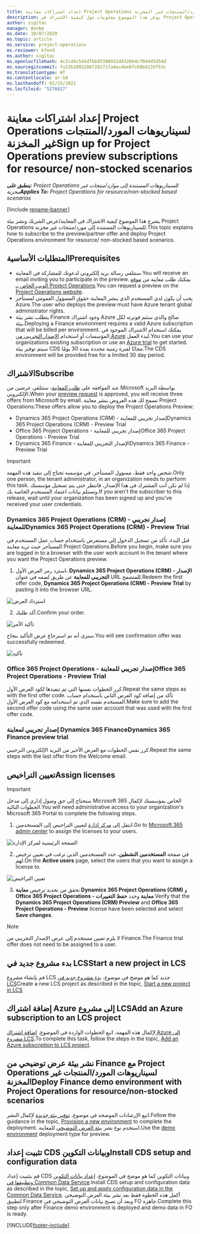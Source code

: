 ```yaml
---
title: إعداد اشتراكات معاينة Project Operations لسيناريوهات المورد/المنتجات غير المخزنة
description: يوفر هذا الموضوع معلومات حول كيفية الاشتراك في Project Operations ونشرها للسيناريوهات المستندة إلى المورد/المنتجات غير المخزنة.
author: sigitac
manager: Annbe
ms.date: 10/07/2020
ms.topic: article
ms.service: project-operations
ms.reviewer: kfend
ms.author: sigitac
ms.openlocfilehash: 4c2cd4c5d4dfbb95398932d432864cf0d4d5d54d
ms.sourcegitcommit: fa32b1893286f20271fa4ec4be8fc68bd135f53c
ms.translationtype: HT
ms.contentlocale: ar-SA
ms.lasthandoff: 02/15/2021
ms.locfileid: "5276827"
---
```

# <a name="sign-up-for-project-operations-preview-subscriptions-for-resource-non-stocked-scenarios"></a><span data-ttu-id="37e5f-103">إعداد اشتراكات معاينة Project Operations لسيناريوهات المورد/المنتجات غير المخزنة</span><span class="sxs-lookup"><span data-stu-id="37e5f-103">Sign up for Project Operations preview subscriptions for resource/ non-stocked scenarios</span></span>

<span data-ttu-id="37e5f-104">_**ينطبق على:** Project Operations للسيناريوهات المستندة إلى موارد/منتجات غير مخزنة‬_</span><span class="sxs-lookup"><span data-stu-id="37e5f-104">_**Applies To:** Project Operations for resource/non-stocked based scenarios_</span></span>

[!include [rename-banner](~/includes/cc-data-platform-banner.md)]

<span data-ttu-id="37e5f-105">يشرح هذا الموضوع كيفية الاشتراك في المعاينة/عرض الشريك ونشر بيئة Project Operations للسيناريوهات المستندة إلى مورد/منتجات غير مخزنة.</span><span class="sxs-lookup"><span data-stu-id="37e5f-105">This topic explains how to subscribe to the preview/partner offer and deploy Project Operations environment for resource/ non-stocked based scenarios.</span></span>

## <a name="prerequisites"></a><span data-ttu-id="37e5f-106">المتطلبات الأساسية</span><span class="sxs-lookup"><span data-stu-id="37e5f-106">Prerequisites</span></span>

- <span data-ttu-id="37e5f-107">ستتلقى رسالة بريد إلكتروني لدعوتك للمشاركة في المعاينة.</span><span class="sxs-lookup"><span data-stu-id="37e5f-107">You will receive an email inviting you to participate in the preview.</span></span> <span data-ttu-id="37e5f-108">يمكنك طلب معاينة من [موقع الويب الخاص بـ Project Operations](https://dynamics.microsoft.com/en-us/project-operations/overview/).</span><span class="sxs-lookup"><span data-stu-id="37e5f-108">You can request a preview on the [Project Operations website](https://dynamics.microsoft.com/en-us/project-operations/overview/).</span></span>
- <span data-ttu-id="37e5f-109">يجب أن يكون لدي المستخدم الذي ينشر المعاينة حقوق المسؤول العمومي لمستأجر Azure.</span><span class="sxs-lookup"><span data-stu-id="37e5f-109">The user who deploys the preview must have Azure tenant global administrator rights.</span></span>
- <span data-ttu-id="37e5f-110">يتطلب نشر بيئة Finance وجود اشتراك Azure صالح والذي ستتم فوترته لكل بيئة.</span><span class="sxs-lookup"><span data-stu-id="37e5f-110">Deploying a Finance environment requires a valid Azure subscription that will be billed per environment.</span></span> <span data-ttu-id="37e5f-111">يمكنك استخدام الاشتراك الموجود في المؤسسات أو استخدام [الإصدار التجريبي من Azure](https://azure.microsoft.com/en-us/free/) لبدء العمل.</span><span class="sxs-lookup"><span data-stu-id="37e5f-111">You can use your organizations existing subscription or use an [Azure trial](https://azure.microsoft.com/en-us/free/) to get started.</span></span> <span data-ttu-id="37e5f-112">سيتم توفير بيئة CDS مجانًا لفترة زمنية محددة بمدة 30 يومًا.</span><span class="sxs-lookup"><span data-stu-id="37e5f-112">The CDS environment will be provided free for a limited 30 day period.</span></span>

## <a name="subscribe"></a><span data-ttu-id="37e5f-113">الاشتراك</span><span class="sxs-lookup"><span data-stu-id="37e5f-113">Subscribe</span></span>

<span data-ttu-id="37e5f-114">عند الموافقة على [طلب المعاينة](https://forms.office.com/FormsPro/Pages/ResponsePage.aspx?id=v4j5cvGGr0GRqy180BHbR56j8lZs0FdAvwT75_WNFyxUMkRDV1NYQU5TNjE2VjhKOVBUNVg2R0s1NC4u)، ستتلقى عرضين من Microsoft بواسطة البريد الإلكتروني.</span><span class="sxs-lookup"><span data-stu-id="37e5f-114">When your [preview request](https://forms.office.com/FormsPro/Pages/ResponsePage.aspx?id=v4j5cvGGr0GRqy180BHbR56j8lZs0FdAvwT75_WNFyxUMkRDV1NYQU5TNjE2VjhKOVBUNVg2R0s1NC4u) is approved, you will receive three offers from Microsoft by email.</span></span> <span data-ttu-id="37e5f-115">تسمح لك هذه العروض بنشر معاينة Project Operations:</span><span class="sxs-lookup"><span data-stu-id="37e5f-115">These offers allow you to deploy the Project Operations Preview:</span></span>

- <span data-ttu-id="37e5f-116">Dynamics 365 Project Operations (CRM) - إصدار تجريبي للمعاينة</span><span class="sxs-lookup"><span data-stu-id="37e5f-116">Dynamics 365 Project Operations (CRM) - Preview Trial</span></span>
- <span data-ttu-id="37e5f-117">Office 365 Project Operations - إصدار تجريبي للمعاينة</span><span class="sxs-lookup"><span data-stu-id="37e5f-117">Office 365 Project Operations - Preview Trial</span></span>
- <span data-ttu-id="37e5f-118">Dynamics 365 Finance - الإصدار التجريبي للمعاينة</span><span class="sxs-lookup"><span data-stu-id="37e5f-118">Dynamics 365 Finance - Preview Trial</span></span>

> [!IMPORTANT]
> <span data-ttu-id="37e5f-119">شخص واحد فقط، مسؤول المستأجر، في مؤسسة تحتاج إلى تنفيذ هذه المهمة.</span><span class="sxs-lookup"><span data-stu-id="37e5f-119">Only one person, the tenant administrator, in an organization needs to perform this task.</span></span> <span data-ttu-id="37e5f-120">إذا لم تكن أنت المشترك في هذا الإصدار، فانتظر حتى يتم تسجيل مؤسستك وتستلم بيانات اعتماد المستخدم الخاصة بك.</span><span class="sxs-lookup"><span data-stu-id="37e5f-120">If you aren't the subscriber to this release, wait until your organization has been signed up and you've received your user credentials.</span></span>

### <a name="dynamics-365-project-operations-crm---preview-trial"></a><span data-ttu-id="37e5f-121">Dynamics 365 Project Operations (CRM) - إصدار تجريبي للمعاينة</span><span class="sxs-lookup"><span data-stu-id="37e5f-121">Dynamics 365 Project Operations (CRM) - Preview Trial</span></span> 

<span data-ttu-id="37e5f-122">قبل البدء، تأكد من تسجيل الدخول إلى مستعرض باستخدام حساب عمل المستخدم في المستأجر حيث تريد معاينة Project Operations.</span><span class="sxs-lookup"><span data-stu-id="37e5f-122">Before you begin, make sure you are logged in to a browser with the user work account in the tenant where you want the Project Operations preview.</span></span>

1. <span data-ttu-id="37e5f-123">استرد رمز العرض الأول، **Dynamics 365 Project Operations (CRM) - الإصدار التجريبي للمعاينة** عن طريق لصقه في عنوان URL للمتصفح.</span><span class="sxs-lookup"><span data-stu-id="37e5f-123">Redeem the first offer code, **Dynamics 365 Project Operations (CRM) - Preview Trial** by pasting it into the browser URL.</span></span>

![استرداد العرض](./media/16RedeemFirstOfferNew.png)

2. <span data-ttu-id="37e5f-125">أكد طلبك.</span><span class="sxs-lookup"><span data-stu-id="37e5f-125">Confirm your order.</span></span>

![تأكيد الأمر](./media/17ConfirmOrderNew.png)

<span data-ttu-id="37e5f-127">سترى أنه تم استرجاع عرض التأكيد بنجاح.</span><span class="sxs-lookup"><span data-stu-id="37e5f-127">You will see confirmation offer was successfully redeemed.</span></span>

![تأكيد](./media/18OrderConfirmationNew.png)

### <a name="office-365-project-operations---preview-trial"></a><span data-ttu-id="37e5f-129">Office 365 Project Operations - إصدار تجريبي للمعاينة</span><span class="sxs-lookup"><span data-stu-id="37e5f-129">Office 365 Project Operations - Preview Trial</span></span>

<span data-ttu-id="37e5f-130">كرر الخطوات نفسها التي تم تنفيذها لكود العرض الأول.</span><span class="sxs-lookup"><span data-stu-id="37e5f-130">Repeat the same steps as with the first offer code.</span></span> <span data-ttu-id="37e5f-131">تأكد من إضافة كود العرض الثاني باستخدام حساب المستخدم نفسه الذي تم استخدامه مع كود العرض الأول.</span><span class="sxs-lookup"><span data-stu-id="37e5f-131">Make sure to add the second offer code using the same user account that was used with the first offer code.</span></span>

### <a name="dynamics-365-finance-preview-trial"></a><span data-ttu-id="37e5f-132">إصدار تجريبي لمعاينة Dynamics 365 Finance</span><span class="sxs-lookup"><span data-stu-id="37e5f-132">Dynamics 365 Finance preview trial</span></span>

<span data-ttu-id="37e5f-133">كرر نفس الخطوات مع العرض الأخير من البريد الإلكتروني الترحيبي.</span><span class="sxs-lookup"><span data-stu-id="37e5f-133">Repeat the same steps with the last offer from the Welcome email.</span></span>

## <a name="assign-licenses"></a><span data-ttu-id="37e5f-134">تعيين التراخيص</span><span class="sxs-lookup"><span data-stu-id="37e5f-134">Assign licenses</span></span>

> [!IMPORTANT]
> <span data-ttu-id="37e5f-135">ستحتاج إلى حق وصول إداري إلى مدخل Microsoft 365 الخاص بمؤسستك لإكمال الخطوات التالية.</span><span class="sxs-lookup"><span data-stu-id="37e5f-135">You will need administrative access to your organization's Microsoft 365 Portal to complete the following steps.</span></span>

1. <span data-ttu-id="37e5f-136">انتقل إلى [مركز إدارة](https://portal.office.com/) لتعيين التراخيص إلى المستخدمين.</span><span class="sxs-lookup"><span data-stu-id="37e5f-136">Go to [Microsoft 365 admin center](https://portal.office.com/) to assign the licenses to your users.</span></span>

![الصفحة الرئيسية لمركز الإدارة](./media/14AdminPortal.png)

2. <span data-ttu-id="37e5f-138">في صفحة **المستخدمين النشطين**، حدد المستخدمين الذين ترغب في تعيين ترخيص لهم.</span><span class="sxs-lookup"><span data-stu-id="37e5f-138">On the **Active users** page, select the users that you want to assign a license to.</span></span>

![تعيين التراخيص](./media/15AssignLicenses.png)

3. <span data-ttu-id="37e5f-140">تحقق من تحديد ترخيص **معاينة Dynamics 365 Project Operations (CRM)** و **Office 365 Project Operations - معاينة** وحدد **حفظ التغييرات**.</span><span class="sxs-lookup"><span data-stu-id="37e5f-140">Verify that the **Dynamics 365 Project Operations (CRM) Preview** and **Office 365 Project Operations - Preview** license have been selected and select **Save changes**.</span></span>

> [!NOTE]
> <span data-ttu-id="37e5f-141">لا يلزم تعيين مستخدم إلى عرض الإصدار التجريبي من Finance.</span><span class="sxs-lookup"><span data-stu-id="37e5f-141">The Finance trial offer does not need to be assigned to a user.</span></span>

## <a name="start-a-new-project-in-lcs"></a><span data-ttu-id="37e5f-142">بدء مشروع جديد في LCS</span><span class="sxs-lookup"><span data-stu-id="37e5f-142">Start a new project in LCS</span></span>

<span data-ttu-id="37e5f-143">قم بإنشاء مشروع LCS جديد كما هو موضح في موضوع، [بدء مشروع جديد في LCS](create-lcs-project.md)</span><span class="sxs-lookup"><span data-stu-id="37e5f-143">Create a new LCS project as described in the topic, [Start a new project in LCS](create-lcs-project.md)</span></span>

## <a name="add-an-azure-subscription-to-an-lcs-project"></a><span data-ttu-id="37e5f-144">إضافة اشتراك Azure إلى مشروع LCS</span><span class="sxs-lookup"><span data-stu-id="37e5f-144">Add an Azure subscription to an LCS project</span></span>

<span data-ttu-id="37e5f-145">لإكمال هذه المهمة، اتبع الخطوات الواردة في الموضوع، [إضافة اشتراك Azure إلى مشروع LCS](resource-add-azure-subscription-lcs-project.md).</span><span class="sxs-lookup"><span data-stu-id="37e5f-145">To complete this task, follow the steps in the topic, [Add an Azure subscription to LCS project](resource-add-azure-subscription-lcs-project.md).</span></span>

## <a name="deploy-finance-demo-environment-with-project-operations-for-resourcenon-stocked-scenarios"></a><span data-ttu-id="37e5f-146">نشر بيئة عرض توضيحي من Finance مع Project Operations لسيناريوهات المورد/المنتجات غير المخزنة</span><span class="sxs-lookup"><span data-stu-id="37e5f-146">Deploy Finance demo environment with Project Operations for resource/non-stocked scenarios</span></span>

<span data-ttu-id="37e5f-147">اتبع الإرشادات الموضحة في موضوع، [توفير بيئة جديدة](resource-provision-new-environment.md) لإكمال النشر.</span><span class="sxs-lookup"><span data-stu-id="37e5f-147">Follow the guidance in the topic, [Provision a new environment](resource-provision-new-environment.md) to complete the deployment.</span></span> <span data-ttu-id="37e5f-148">استخدم نوع نشر [بيئة العرض التوضيحي](https://docs.microsoft.com/dynamics365/fin-ops-core/dev-itpro/deployment/deploy-demo-environment) للمعاينة.</span><span class="sxs-lookup"><span data-stu-id="37e5f-148">Use the [demo environment](https://docs.microsoft.com/dynamics365/fin-ops-core/dev-itpro/deployment/deploy-demo-environment) deployment type for preview.</span></span> 

## <a name="install-cds-setup-and-configuration-data"></a><span data-ttu-id="37e5f-149">تثبيت إعداد CDS وبيانات التكوين</span><span class="sxs-lookup"><span data-stu-id="37e5f-149">Install CDS setup and configuration data</span></span>

<span data-ttu-id="37e5f-150">قم بتثبيت إعداد CDS وبيانات التكوين كما هو موضح في الموضوع، [إعداد بيانات التكوين وتطبيقها في Common Data Service](resource-apply-pro-setup-config-data.md).</span><span class="sxs-lookup"><span data-stu-id="37e5f-150">Install CDS setup and configuration data as described in the topic, [Set up and apply configuration data in the Common Data Service](resource-apply-pro-setup-config-data.md).</span></span>
<span data-ttu-id="37e5f-151">أكمل هذه الخطوة فقط بعد نشر بيئة العرض التوضيحي لتطبيق Finance وبعد أن تصبح بيانات العرض التوضيحي في FO جاهزة.</span><span class="sxs-lookup"><span data-stu-id="37e5f-151">Complete this step only after Finance demo environment is deployed and demo data in FO is ready.</span></span>


[!INCLUDE[footer-include](../includes/footer-banner.md)]